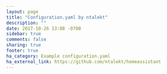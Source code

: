 ```yaml
---
layout: page
title: "Configuration.yaml by ntalekt"
description: ""
date: 2017-10-26 13:08 -0700
sidebar: true
comments: false
sharing: true
footer: true
ha_category: Example configuration.yaml
ha_external_link: https://github.com/ntalekt/homeassistant
---
```

